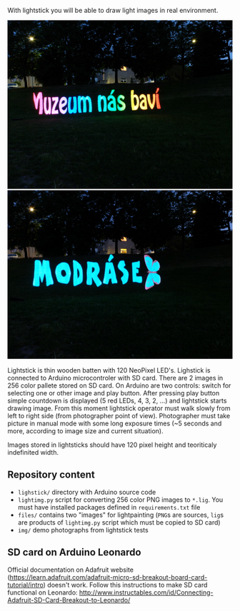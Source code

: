 With lightstick you will be able to draw light images in real environment.

![Image from lightstick tests](img/muzeum.jpg)
![Image from lightstick tests](img/modrasek.jpg)

Lightstick is thin wooden batten with 120 NeoPixel LED's. Lighstick is connected 
to Arduino microcontroler with SD card. There are 2 images in 256 color pallete 
stored on SD card. On Arduino are two controls: switch for selecting one or 
other image and play button. After pressing play button simple countdown is 
displayed (5 red LEDs, 4, 3, 2, ...) and lightstick starts drawing image.
From this moment lightstick operator must walk slowly from left to right side
(from photographer point of view). Photographer must take picture in manual mode 
with some long exposure times (~5 seconds and more, according to image size
and current situation).

Images stored in lightsticks should have 120 pixel height and teoriticaly 
indefinited width.

## Repository content

* `lighstick/` directory with Arduino source code
* `lightimg.py` script for converting 256 color PNG images to `*.lig`. You must 
  have installed packages defined in `requirements.txt` file
* `files/` contains two "images" for lightpainting (`PNG`s are sources, `lig`s 
  are products of `lightimg.py` script which must be copied to SD card)
* `img/` demo photographs from lightstick tests

## SD card on Arduino Leonardo

Official documentation on Adafruit website (https://learn.adafruit.com/adafruit-micro-sd-breakout-board-card-tutorial/intro)
doesn't work. Follow this instructions to make SD card functional on Leonardo:
http://www.instructables.com/id/Connecting-Adafruit-SD-Card-Breakout-to-Leonardo/
